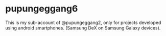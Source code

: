 # pupungeggang6

This is my sub-account of @pupungeggang2, only for projects developed using android smartphones. (Samsung DeX on Samsung Galaxy devices).
